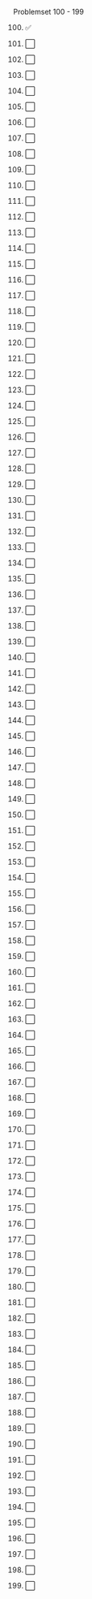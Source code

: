 Problemset 100 - 199

100. :white_check_mark: 
101. :white_large_square: 
102. :white_large_square: 
103. :white_large_square: 
104. :white_large_square: 
105. :white_large_square: 
106. :white_large_square: 
107. :white_large_square: 
108. :white_large_square: 
109. :white_large_square: 

110. :white_large_square: 
111. :white_large_square: 
112. :white_large_square: 
113. :white_large_square: 
114. :white_large_square: 
115. :white_large_square: 
116. :white_large_square: 
117. :white_large_square: 
118. :white_large_square: 
119. :white_large_square: 

120. :white_large_square: 
121. :white_large_square: 
122. :white_large_square: 
123. :white_large_square: 
124. :white_large_square: 
125. :white_large_square: 
126. :white_large_square: 
127. :white_large_square: 
128. :white_large_square: 
129. :white_large_square: 

130. :white_large_square:
131. :white_large_square:
132. :white_large_square:
133. :white_large_square:
134. :white_large_square:
135. :white_large_square:
136. :white_large_square:
137. :white_large_square:
138. :white_large_square:
139. :white_large_square:

140. :white_large_square:
141. :white_large_square:
142. :white_large_square:
143. :white_large_square:
144. :white_large_square:
145. :white_large_square:
146. :white_large_square:
147. :white_large_square:
148. :white_large_square:
149. :white_large_square:

150. :white_large_square:
151. :white_large_square:
152. :white_large_square:
153. :white_large_square:
154. :white_large_square:
155. :white_large_square:
156. :white_large_square:
157. :white_large_square:
158. :white_large_square:
159. :white_large_square:

160. :white_large_square:
161. :white_large_square:
162. :white_large_square:
163. :white_large_square:
164. :white_large_square:
165. :white_large_square:
166. :white_large_square:
167. :white_large_square:
168. :white_large_square:
169. :white_large_square:

170. :white_large_square:
171. :white_large_square:
172. :white_large_square:
173. :white_large_square:
174. :white_large_square:
175. :white_large_square:
176. :white_large_square:
177. :white_large_square:
178. :white_large_square:
179. :white_large_square:

180. :white_large_square:
181. :white_large_square:
182. :white_large_square:
183. :white_large_square:
184. :white_large_square:
185. :white_large_square:
186. :white_large_square:
187. :white_large_square:
188. :white_large_square:
189. :white_large_square:

190. :white_large_square:
191. :white_large_square:
192. :white_large_square:
193. :white_large_square:
194. :white_large_square:
195. :white_large_square:
196. :white_large_square:
197. :white_large_square:
198. :white_large_square:
199. :white_large_square: